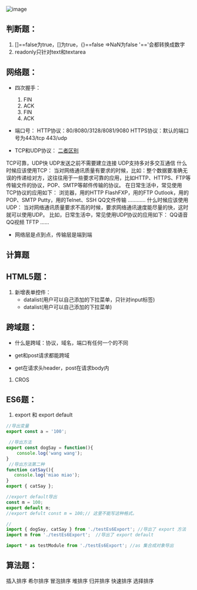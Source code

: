 ![image](https://pic4.zhimg.com/80/08235a5dafaaba6f9418704cba12fedd_hd.jpg)


## 判断题：
1. []==false为true，[]为true，{}==false =>NaN为false
    '=='会都转换成数字
2. readonly只针对text和textarea


## 网络题：
- 四次握手：
    1. FIN
    2. ACK
    3. FIN
    4. ACK
- 端口号：
HTTP协议：80/8080/3128/8081/9080
HTTPS协议：默认的端口号为443/tcp 443/udp

- TCP和UDP协议：
[二者区别](https://www.cnblogs.com/xiaomayizoe/p/5258754.html)

TCP可靠，UDP快
UDP发送之前不需要建立连接
UDP支持多对多交互通信
什么时候应该使用TCP： 当对网络通讯质量有要求的时候，比如：整个数据要准确无误的传递给对方，这往往用于一些要求可靠的应用，比如HTTP、HTTPS、FTP等传输文件的协议，POP、SMTP等邮件传输的协议。 在日常生活中，常见使用TCP协议的应用如下： 浏览器，用的HTTP FlashFXP，用的FTP Outlook，用的POP、SMTP Putty，用的Telnet、SSH QQ文件传输 ………… 什么时候应该使用UDP： 当对网络通讯质量要求不高的时候，要求网络通讯速度能尽量的快，这时就可以使用UDP。 比如，日常生活中，常见使用UDP协议的应用如下： QQ语音 QQ视频 TFTP ……

- 网络层是点到点，传输层是端到端

## 计算题

## HTML5题：
1. 新增表单控件：
    - datalist(用户可以自己添加的下拉菜单，只针对input标签)
    - datalist(用户可以自己添加的下拉菜单)

## 跨域题：
- 什么是跨域：协议，域名，端口有任何一个的不同

- get和post请求都能跨域

- get在请求头header，post在请求body内
1. CROS


## ES6题：
1. export 和 export default
```javascript
//导出变量
export const a = '100';  

 //导出方法
export const dogSay = function(){ 
    console.log('wang wang');
}
 //导出方法第二种
function catSay(){
   console.log('miao miao'); 
}
export { catSay };

//export default导出
const m = 100;
export default m; 
//export defult const m = 100;// 这里不能写这种格式。
```
```javascript
//
import { dogSay, catSay } from './testEs6Export'; //导出了 export 方法 
import m from './testEs6Export';  //导出了 export default 

import * as testModule from './testEs6Export'; //as 集合成对象导出
```

## 算法题：
插入排序
希尔排序
冒泡排序
堆排序
归并排序
快速排序
选择排序
